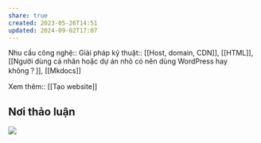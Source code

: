 ```yaml
---
share: true
created: 2023-05-26T14:51
updated: 2024-09-02T17:07
---
```

Nhu cầu công nghệ::
Giải pháp kỹ thuật:: [[Host, domain, CDN]], [[HTML]], [[Người dùng cá nhân hoặc dự án nhỏ có nên dùng WordPress hay không？]], [[Mkdocs]]

Xem thêm:: [[Tạo website]]
## Nơi thảo luận
![](https://i.imgur.com/4fq665i.png)